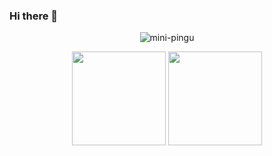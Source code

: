 ### Hi there 👋

<!--
**Thorsson/thorsson** is a ✨ _special_ ✨ repository because its `README.md` (this file) appears on your GitHub profile.

Here are some ideas to get you started:

- 🔭 I’m currently working on ...
- 🌱 I’m currently learning ...
- 👯 I’m looking to collaborate on ...
- 🤔 I’m looking for help with ...
- 💬 Ask me about ...
- 📫 How to reach me: ...
- 😄 Pronouns: ...
- ⚡ Fun fact: ...
-->

<div align="center">

<p align="center"> <img src="https://komarev.com/ghpvc/?username=thorsson&label=Profile%20views&color=0e75b6&style=plastic" alt="mini-pingu" /> </p>

<img height="150px" src="https://github-readme-stats.vercel.app/api?username=thorsson&count_private=true&private=true&show_icons=true&theme=vue-dark&bg_color=0,243848,34495E,2B3842&hide=contribs">
<img height="150px" src="https://github-readme-stats.vercel.app/api/top-langs/?username=thorsson&theme=vue-dark&layout=compact&bg_color=0,243848,34495E,2B3842&private=true">
<br></br>
</a>
<br />
</div>
